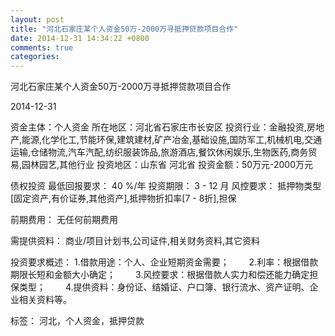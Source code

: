 ```yaml
---
layout: post
title: "河北石家庄某个人资金50万-2000万寻抵押贷款项目合作"
date: 2014-12-31 14:34:22 +0800
comments: true
categories: 
---
```

河北石家庄某个人资金50万-2000万寻抵押贷款项目合作



2014-12-31

资金主体：个人资金
所在地区：河北省石家庄市长安区
投资行业：金融投资,房地产,能源,化学化工,节能环保,建筑建材,矿产冶金,基础设施,国防军工,机械机电,交通运输,仓储物流,汽车汽配,纺织服装饰品,旅游酒店,餐饮休闲娱乐,生物医药,商务贸易,园林园艺,其他行业
投资地区：山东省 河北省
投资金额：50万元-2000万元

债权投资
最低回报要求：
                            40 %/年
                                                                                投资期限：
                            3 - 12 月
                                                                                                                                        风控要求：
                            抵押物类型[固定资产,有价证券,其他资产],抵押物折扣率[7 - 8折],担保

前期费用：
无任何前期费用

需提供资料：
商业/项目计划书,公司证件,相关财务资料,其它资料

投资要求概述：
1.借款用途：个人、企业短期资金需要；
　　2.利率：根据借款期限长短和金额大小确定；
　　3.风控要求：根据借款人实力和偿还能力确定担保类型；
　　4.提供资料：身份证、结婚证、户口簿、银行流水、资产证明、企业相关资料等。

标签：
河北，个人资金，抵押贷款

